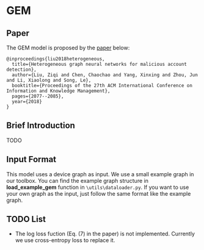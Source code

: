 
# GEM

## Paper
The GEM model is proposed by the [paper](https://dl.acm.org/citation.cfm?id=3272010) below:
```
@inproceedings{liu2018heterogeneous,
  title={Heterogeneous graph neural networks for malicious account detection},
  author={Liu, Ziqi and Chen, Chaochao and Yang, Xinxing and Zhou, Jun and Li, Xiaolong and Song, Le},
  booktitle={Proceedings of the 27th ACM International Conference on Information and Knowledge Management},
  pages={2077--2085},
  year={2018}
}
```


## Brief Introduction

TODO

## Input Format

This model uses a device graph as input. We use a small example graph in our toolbox. You can find the example graph structure in **load_example_gem** function in `\utils\dataloader.py`. If you want to use your own graph as the input, just follow the same format like the example graph. 

## TODO List

- The log loss fuction (Eq. (7) in the paper) is not implemented. Currently we use cross-entropy loss to replace it.

